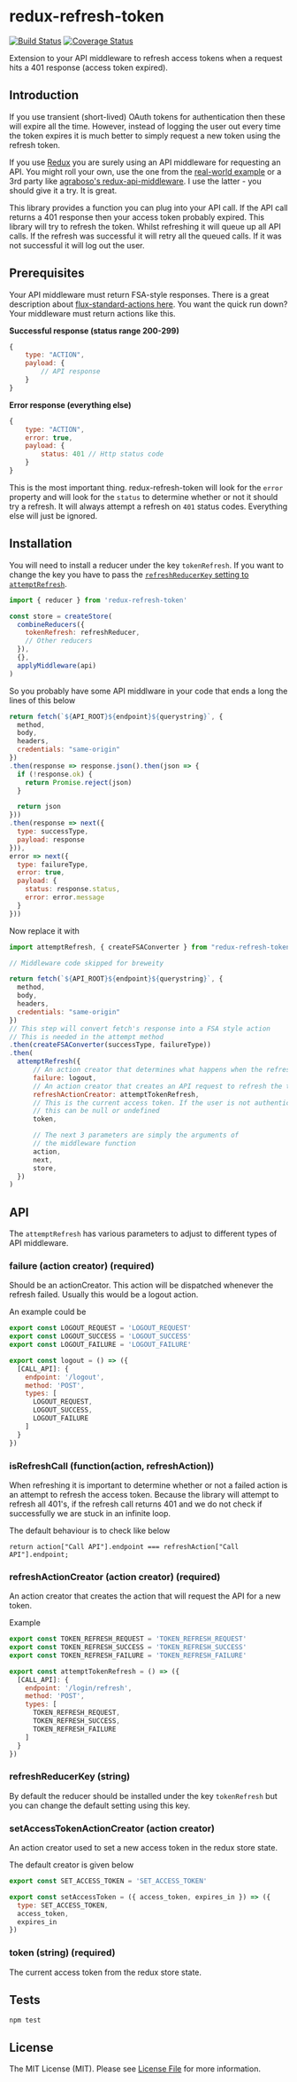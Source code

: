 # redux-refresh-token

[![Build Status](https://travis-ci.org/esbenp/redux-refresh-token.svg?branch=master)](https://travis-ci.org/esbenp/redux-refresh-token) [![Coverage Status](https://coveralls.io/repos/esbenp/redux-refresh-token/badge.svg?branch=master&service=github)](https://coveralls.io/github/esbenp/redux-refresh-token?branch=master)

Extension to your API middleware to refresh access tokens when a request hits a 401 response (access token expired).

## Introduction

If you use transient (short-lived) OAuth tokens for authentication then these will expire all the time. However, instead of logging 
the user out every time the token expires it is much better to simply request a new token using the refresh token.

If you use [Redux](https://redux.js.org) you are surely using an API middleware for requesting an API. You might roll your own, 
use the one from the [real-world example](https://github.com/reactjs/redux/blob/master/examples/real-world/src/middleware/api.js) or a 3rd party 
like [agraboso's redux-api-middleware](https://github.com/agraboso/redux-api-middleware). I use the latter - you should give it a try. It is great.

This library provides a function you can plug into your API call. If the API call returns a 401 response then your access 
token probably expired. This library will try to refresh the token. Whilst refreshing it will queue up all API calls. If the 
refresh was successful it will retry all the queued calls. If it was not successful it will log out the user.

## Prerequisites

Your API middleware must return FSA-style responses. There is a great description about [flux-standard-actions here](https://github.com/acdlite/flux-standard-action). 
You want the quick run down? Your middleware must return actions like this.

**Successful response (status range 200-299)**
```javascript
{
    type: "ACTION",
    payload: {
        // API response
    }
}
```

**Error response (everything else)**
```javascript
{
    type: "ACTION",
    error: true,
    payload: {
        status: 401 // Http status code
    }
}
```

This is the most important thing. redux-refresh-token will look for the `error` property and will look for the `status` to determine whether 
or not it should try a refresh. It will always attempt a refresh on `401` status codes. Everything else will just be ignored.

## Installation

You will need to install a reducer under the key `tokenRefresh`. If you want to change the key 
you have to pass the [`refreshReducerKey` setting to `attemptRefresh`](https://github.com/esbenp/redux-refresh-token#refreshreducerkey-string).

```javascript
import { reducer } from 'redux-refresh-token'

const store = createStore(
  combineReducers({
    tokenRefresh: refreshReducer,
    // Other reducers
  }),
  {},
  applyMiddleware(api)
)
```

So you probably have some API middlware in your code that ends a long the lines of this below

```javascript
return fetch(`${API_ROOT}${endpoint}${querystring}`, {
  method,
  body,
  headers,
  credentials: "same-origin"
})
.then(response => response.json().then(json => {
  if (!response.ok) {
    return Promise.reject(json)
  }

  return json
}))
.then(response => next({
  type: successType,
  payload: response
})), 
error => next({
  type: failureType,
  error: true,
  payload: {
    status: response.status,
    error: error.message
  }
}))
```

Now replace it with

```javascript
import attemptRefresh, { createFSAConverter } from "redux-refresh-token";

// Middleware code skipped for breweity

return fetch(`${API_ROOT}${endpoint}${querystring}`, {
  method,
  body,
  headers,
  credentials: "same-origin"
})
// This step will convert fetch's response into a FSA style action
// This is needed in the attempt method
.then(createFSAConverter(successType, failureType))
.then(
  attemptRefresh({
      // An action creator that determines what happens when the refresh failed
      failure: logout,
      // An action creator that creates an API request to refresh the token
      refreshActionCreator: attemptTokenRefresh,
      // This is the current access token. If the user is not authenticated yet 
      // this can be null or undefined
      token,

      // The next 3 parameters are simply the arguments of 
      // the middleware function
      action,
      next,
      store,
  })
)
```

## API

The `attemptRefresh` has various parameters to adjust to different types of API middleware.

### failure (action creator) (required)

Should be an actionCreator. This action will be dispatched whenever the refresh failed. 
Usually this would be a logout action.

An example could be

```javascript
export const LOGOUT_REQUEST = 'LOGOUT_REQUEST'
export const LOGOUT_SUCCESS = 'LOGOUT_SUCCESS'
export const LOGOUT_FAILURE = 'LOGOUT_FAILURE'

export const logout = () => ({
  [CALL_API]: {
    endpoint: '/logout',
    method: 'POST',
    types: [
      LOGOUT_REQUEST,
      LOGOUT_SUCCESS,
      LOGOUT_FAILURE
    ]
  }
})
```

### isRefreshCall (function(action, refreshAction))

When refreshing it is important to determine whether or not a failed action is an attempt 
to refresh the access token. Because the library will attempt to refresh all 401's, if the 
refresh call returns 401 and we do not check if successfully we are stuck in an infinite loop.

The default behaviour is to check like below

```
return action["Call API"].endpoint === refreshAction["Call API"].endpoint;
```

### refreshActionCreator (action creator) (required)

An action creator that creates the action that will request the API for a new token.

Example 

```javascript
export const TOKEN_REFRESH_REQUEST = 'TOKEN_REFRESH_REQUEST'
export const TOKEN_REFRESH_SUCCESS = 'TOKEN_REFRESH_SUCCESS'
export const TOKEN_REFRESH_FAILURE = 'TOKEN_REFRESH_FAILURE'

export const attemptTokenRefresh = () => ({
  [CALL_API]: {
    endpoint: '/login/refresh',
    method: 'POST',
    types: [
      TOKEN_REFRESH_REQUEST,
      TOKEN_REFRESH_SUCCESS,
      TOKEN_REFRESH_FAILURE
    ]
  }
})
```

### refreshReducerKey (string)

By default the reducer should be installed under the key `tokenRefresh` but you can 
change the default setting using this key.

### setAccessTokenActionCreator (action creator)

An action creator used to set a new access token in the redux store state.

The default creator is given below

```javascript
export const SET_ACCESS_TOKEN = 'SET_ACCESS_TOKEN'

export const setAccessToken = ({ access_token, expires_in }) => ({
  type: SET_ACCESS_TOKEN,
  access_token,
  expires_in
})
```

### token (string) (required)

The current access token from the redux store state.

## Tests

```
npm test
```

## License

The MIT License (MIT). Please see [License File](https://github.com/esbenp/redux-refresh-token/blob/master/LICENSE) for more information.

